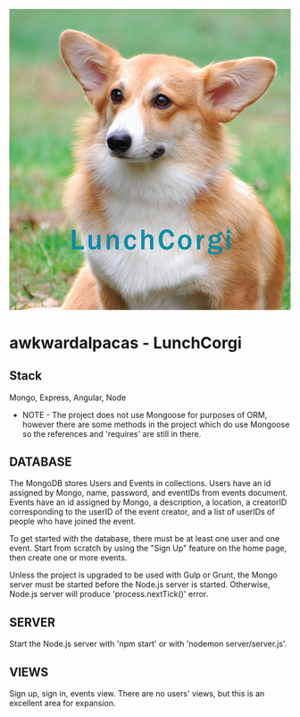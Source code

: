 ![lunchcorgi](/client/assets/lunchcorgi.jpg)

# awkwardalpacas - LunchCorgi

 ## Stack ##
 
Mongo, Express, Angular, Node

 - NOTE -
The project does not use Mongoose for purposes of ORM, however there are some methods in the project which do use Mongoose so the references and 'requires' are still in there.
 
 ## DATABASE ##

The MongoDB stores Users and Events in collections. Users have an id assigned by Mongo, name, password, and eventIDs from events document.  Events have an id assigned by Mongo, a description, a location, a creatorID corresponding to the userID of the event creator, and a list of userIDs of people who have joined the event.

To get started with the database, there must be at least one user and one event.  Start from scratch by using the "Sign Up" feature on the home page, then create one or more events. 
 
Unless the project is upgraded to be used with Gulp or Grunt, the Mongo server must be started before the Node.js server is started.  Otherwise, Node.js server will produce 'process.nextTick()' error.

 ## SERVER ##

Start the Node.js server with 'npm start' or with 'nodemon server/server.js'.
 
 ## VIEWS ##

Sign up, sign in, events view.  There are no users' views, but this is an excellent area for expansion.
